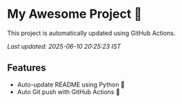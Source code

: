 # My Awesome Project 🚀

This project is automatically updated using GitHub Actions.

_Last updated: 2025-06-10 20:25:23 IST_

## Features
- Auto-update README using Python 🐍
- Auto Git push with GitHub Actions 🤖
